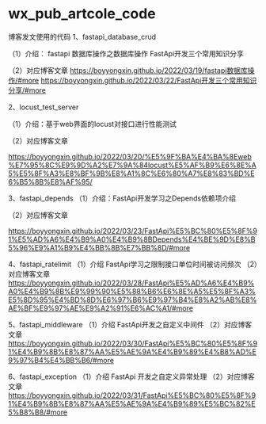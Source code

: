 # wx_pub_artcole_code
博客发文使用的代码
1、fastapi_database_crud 

（1）介绍：
    fastapi 数据库操作之数据库操作
    FastApi开发三个常用知识分享

（2）对应博客文章
    https://boyyongxin.github.io/2022/03/19/fastapi数据库操作/#more
    https://boyyongxin.github.io/2022/03/22/FastApi开发三个常用知识分享/#more


2、locust_test_server

（1）介绍：基于web界面的locust对接口进行性能测试

（2）对应博客文章

https://boyyongxin.github.io/2022/03/20/%E5%9F%BA%E4%BA%8Eweb%E7%95%8C%E9%9D%A2%E7%9A%84locust%E5%AF%B9%E6%8E%A5%E5%8F%A3%E8%BF%9B%E8%A1%8C%E6%80%A7%E8%83%BD%E6%B5%8B%E8%AF%95/

3、fastapi_depends
（1）介绍：FastApi开发学习之Depends依赖项介绍

（2）对应博客文章

https://boyyongxin.github.io/2022/03/23/FastApi%E5%BC%80%E5%8F%91%E5%AD%A6%E4%B9%A0%E4%B9%8BDepends%E4%BE%9D%E8%B5%96%E9%A1%B9%E4%BB%8B%E7%BB%8D/#more

4、fastapi_ratelimit
（1）介绍
    FastApi学习之限制接口单位时间被访问频次
 （2）对应博客文章
 https://boyyongxin.github.io/2022/03/28/FastApi%E5%AD%A6%E4%B9%A0%E4%B9%8B%E9%99%90%E5%88%B6%E6%8E%A5%E5%8F%A3%E5%8D%95%E4%BD%8D%E6%97%B6%E9%97%B4%E8%A2%AB%E8%AE%BF%E9%97%AE%E9%A2%91%E6%AC%A1/#more
 
 
 5、fastapi_middleware
 （1）介绍
    FastApi开发之自定义中间件
 （2）对应博客文章
 https://boyyongxin.github.io/2022/03/30/FastApi%E5%BC%80%E5%8F%91%E4%B9%8B%E8%87%AA%E5%AE%9A%E4%B9%89%E4%B8%AD%E9%97%B4%E4%BB%B6/#more
 
 6、fastapi_exception
 （1）介绍
    FastApi 开发之自定义异常处理
 （2）对应博客文章
 https://boyyongxin.github.io/2022/03/31/FastApi%E5%BC%80%E5%8F%91%E4%B9%8B%E8%87%AA%E5%AE%9A%E4%B9%89%E5%BC%82%E5%B8%B8/#more